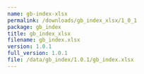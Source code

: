 ```yaml
---
name: gb-index-xlsx
permalink: /downloads/gb_index_xlsx/1_0_1
package: gb_index
title: gb_index_xlsx
filename: gb_index.xlsx
version: 1.0.1
full_version: 1.0.1
file: /data/gb_index/1.0.1/gb_index.xlsx
---
```

